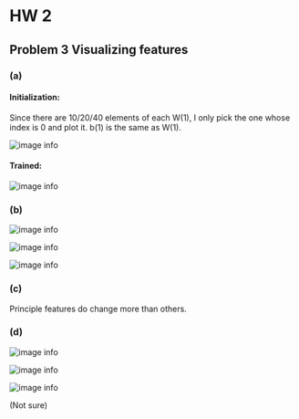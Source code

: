 # HW 2

## Problem 3 Visualizing features 

### (a)

#### Initialization:

Since there are 10/20/40 elements of each W(1), I only pick the one whose index is 0 and plot it. b(1) is the same as W(1). 

![image info](./3a_1.png)

#### Trained:

![image info](./3a_2.png)

### (b)

![image info](./3b_1.png)

![image info](./3b_2.png)

![image info](./3b_3.png)

### (c)

Principle features do change more than others.

### (d)

![image info](./3d_1.png)

![image info](./3d_2.png)

![image info](./3d_3.png)

(Not sure)